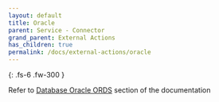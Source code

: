 ```yaml
---
layout: default
title: Oracle
parent: Service - Connector
grand_parent: External Actions
has_children: true
permalink: /docs/external-actions/oracle
---
```

{: .fs-6 .fw-300 }

Refer to [Database Oracle ORDS](https://docs.apiautoflow.com/docs/internal-actions/databases/oracle-ords/) section of the documentation 
